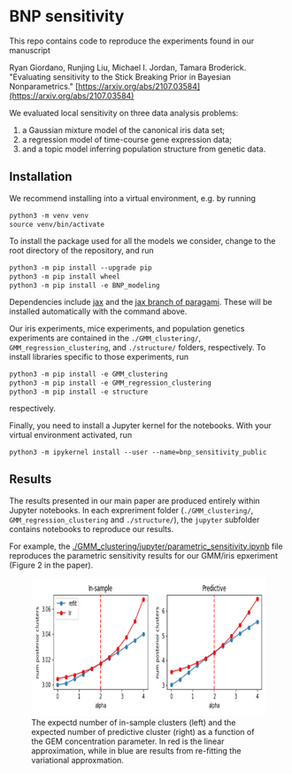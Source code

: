 # BNP sensitivity

This repo contains code to reproduce the experiments found in our manuscript

Ryan Giordano, Runjing Liu, Michael I. Jordan, Tamara Broderick.
"Evaluating sensitivity to the Stick Breaking Prior in Bayesian Nonparametrics."
[https://arxiv.org/abs/2107.03584](https://arxiv.org/abs/2107.03584)

We evaluated local sensitivity on three data analysis problems:

1. a Gaussian mixture model of the canonical iris data set;
2. a regression model of time-course gene expression data;
3. and a topic model inferring population structure from genetic data.

## Installation

We recommend installing into a virtual environment, e.g. by running

```
python3 -m venv venv
source venv/bin/activate
```

To install the package used for all the models we consider, change to the
root directory of the repository, and run

```
python3 -m pip install --upgrade pip
python3 -m pip install wheel
python3 -m pip install -e BNP_modeling
```

Dependencies include [jax](https://jax.readthedocs.io/en/latest/index.html) and the [jax branch of paragami](https://github.com/rgiordan/paragami/tree/jax).
These will be installed automatically with the command above.

Our iris experiments, mice experiments, and population genetics experiments are contained in the `./GMM_clustering/`, `GMM_regression_clustering`, and `./structure/` folders, respectively. To install libraries specific to those experiments, run

```
python3 -m pip install -e GMM_clustering
python3 -m pip install -e GMM_regression_clustering
python3 -m pip install -e structure
```
respectively.

Finally, you need to install a Jupyter kernel for the notebooks.  With
your virtual environment activated, run

```
python3 -m ipykernel install --user --name=bnp_sensitivity_public
```

## Results

The results presented in our main paper are produced entirely within Jupyter notebooks.
In each expreriment folder (`./GMM_clustering/`, `GMM_regression_clustering` and `./structure/`),
the `jupyter` subfolder contains notebooks to reproduce our results.

For example, the [./GMM_clustering/jupyter/parametric_sensitivity.ipynb](https://github.com/Runjing-Liu120/BNPStickBreakingSensitivity/blob/main/GMM_clustering/jupyter/parametric_sensitivity.ipynb)
file reproduces the parametric sensitivity results for our GMM/iris epxeriment (Figure 2 in the paper).

<figure>
<img src="./figures/iris_parametric_sens.png" width="600" height="250" />
    <figcaption>
        The expectd number of in-sample clusters (left) and the expected number of predictive cluster (right)
        as a function of the GEM concentration parameter. In red is the linear approximation, while in blue
        are results from re-fitting the variational approxmation.
    </figcaption>
</figure>
